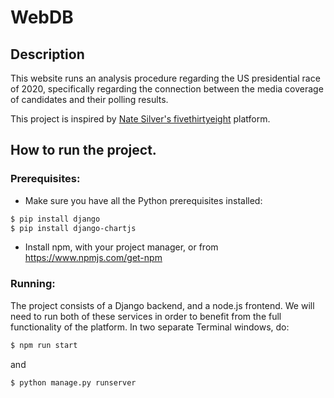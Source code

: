 # WebDB

## Description

This website runs an analysis procedure regarding the US presidential race of 2020, 
specifically regarding the connection between the media coverage of candidates and their
polling results.

This project is inspired by [Nate Silver's fivethirtyeight](fivethirtyeight.com) platform. 

## How to run the project.
### Prerequisites:

* Make sure you have all the Python prerequisites installed:
```bash
$ pip install django
$ pip install django-chartjs
```
* Install npm, with your project manager, or from <https://www.npmjs.com/get-npm>

### Running: 
The project consists of a Django backend, and a node.js frontend. We will need to run 
both of these services in order to benefit from the full functionality of the platform.
In two separate Terminal windows, do:
```bash
$ npm run start
```
and 
```bash
$ python manage.py runserver
```
